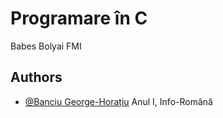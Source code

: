 
# Programare în C

Babes Bolyai FMI 
## Authors

- [@Banciu George-Horațiu](https://www.github.com/H0R4T1U) Anul I, Info-Română

